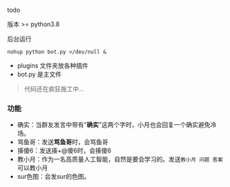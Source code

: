 todo

版本 >= python3.8

后台运行
```
nohup python bot.py >/dev/null &
```

- plugins 文件夹放各种插件
- bot.py 是主文件

> 代码还在疯狂施工中...

### 功能

- 确实：当群友发言中带有“**确实**”这两个字时，小月也会回复一个确实避免冷场。
- 骂鱼哥：发送**骂鱼哥**时，会骂鱼哥
- 揍傻6：发送揍+@傻6时，会揍傻6
- 教小月：作为一名高质量人工智能，自然是要会学习的。发送`教小月 问题 答案`可以教小月
- sur色图：会发sur的色图。
